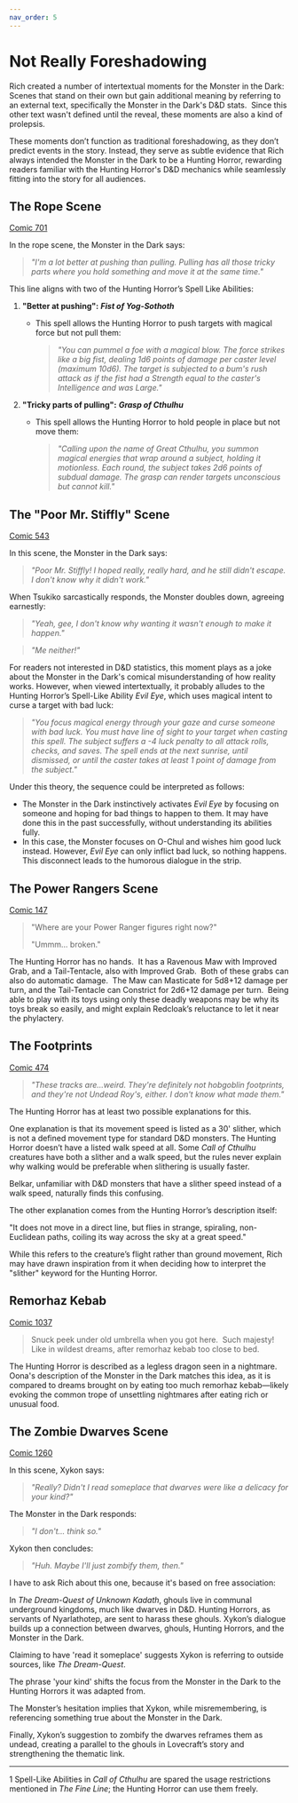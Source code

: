 ```yaml
---
nav_order: 5
---
```

# Not Really Foreshadowing

Rich created a number of intertextual moments for the Monster in the Dark: Scenes that stand on their own but gain additional meaning by referring to an external text, specifically the Monster in the Dark's D&D stats.  Since this other text wasn't defined until the reveal, these moments are also a kind of prolepsis.&#x20;

These moments don’t function as traditional foreshadowing, as they don’t predict events in the story. Instead, they serve as subtle evidence that Rich always intended the Monster in the Dark to be a Hunting Horror, rewarding readers familiar with the Hunting Horror's D&D mechanics while seamlessly fitting into the story for all audiences.

## The Rope Scene

[Comic 701](https://www.giantitp.com/comics/oots0701.html)

In the rope scene, the Monster in the Dark says:

> *"I'm a lot better at pushing than pulling. Pulling has all those tricky parts where you hold something and move it at the same time."*

This line aligns with two of the Hunting Horror’s Spell Like Abilities:

1. **"Better at pushing":** ***Fist of Yog-Sothoth***

   - This spell allows the Hunting Horror to push targets with magical force but not pull them:
     > *"You can pummel a foe with a magical blow. The force strikes like a big fist, dealing 1d6 points of damage per caster level (maximum 10d6). The target is subjected to a bum's rush attack as if the fist had a Strength equal to the caster's Intelligence and was Large."*

2. **"Tricky parts of pulling":** ***Grasp of Cthulhu***

   - This spell allows the Hunting Horror to hold people in place but not move them:
     > *"Calling upon the name of Great Cthulhu, you summon magical energies that wrap around a subject, holding it motionless. Each round, the subject takes 2d6 points of subdual damage. The grasp can render targets unconscious but cannot kill."*

## The "Poor Mr. Stiffly" Scene

[Comic 543](https://www.giantitp.com/comics/oots0543.html)

In this scene, the Monster in the Dark says:

> *"Poor Mr. Stiffly! I hoped really, really hard, and he still didn't escape. I don't know why it didn't work."*

When Tsukiko sarcastically responds, the Monster doubles down, agreeing earnestly:

> *"Yeah, gee, I don't know why wanting it wasn't enough to make it happen."*

> *"Me neither!"*

For readers not interested in D&D statistics, this moment plays as a joke about the Monster in the Dark's comical misunderstanding of how reality works. However, when viewed intertextually, it probably alludes to the Hunting Horror’s Spell-Like Ability *Evil Eye*, which uses magical intent to curse a target with bad luck:

> *"You focus magical energy through your gaze and curse someone with bad luck. You must have line of sight to your target when casting this spell. The subject suffers a -4 luck penalty to all attack rolls, checks, and saves. The spell ends at the next sunrise, until dismissed, or until the caster takes at least 1 point of damage from the subject."*

Under this theory, the sequence could be interpreted as follows:

- The Monster in the Dark instinctively activates *Evil Eye* by focusing on someone and hoping for bad things to happen to them. It may have done this in the past successfully, without understanding its abilities fully.
- In this case, the Monster focuses on O-Chul and wishes him good luck instead. However, *Evil Eye* can only inflict bad luck, so nothing happens. This disconnect leads to the humorous dialogue in the strip.

## The Power Rangers Scene

[Comic 147](https://www.giantitp.com/comics/oots0147.html)

> "Where are your Power Ranger figures right now?"
>
> "Ummm... broken."

The Hunting Horror has no hands.  It has a Ravenous Maw with Improved Grab, and a Tail-Tentacle, also with Improved Grab.  Both of these grabs can also do automatic damage.  The Maw can Masticate for 5d8+12 damage per turn, and the Tail-Tentacle can Constrict for 2d6+12 damage per turn.  Being able to play with its toys using only these deadly weapons may be why its toys break so easily, and might explain Redcloak’s reluctance to let it near the phylactery.

## The Footprints

[Comic 474](https://www.giantitp.com/comics/oots0474.html)

> *"These tracks are...weird. They're definitely not hobgoblin footprints, and they're not Undead Roy's, either. I don't know what made them."*

The Hunting Horror has at least two possible explanations for this.

One explanation is that its movement speed is listed as a 30' slither, which is not a defined movement type for standard D&D monsters. The Hunting Horror doesn’t have a listed walk speed at all. Some *Call of Cthulhu* creatures have both a slither and a walk speed, but the rules never explain why walking would be preferable when slithering is usually faster.

Belkar, unfamiliar with D&D monsters that have a slither speed instead of a walk speed, naturally finds this confusing.

&#x20;

The other explanation comes from the Hunting Horror’s description itself:

"It does not move in a direct line, but flies in strange, spiraling, non-Euclidean paths, coiling its way across the sky at a great speed."

While this refers to the creature’s flight rather than ground movement, Rich may have drawn inspiration from it when deciding how to interpret the "slither" keyword for the Hunting Horror.

## Remorhaz Kebab

[Comic 1037](https://www.giantitp.com/comics/oots1037.html)

> Snuck peek under old umbrella when you got here.  Such majesty!  Like in wildest dreams, after remorhaz kebab too close to bed.

The Hunting Horror is described as a legless dragon seen in a nightmare. Oona's description of the Monster in the Dark matches this idea, as it is compared to dreams brought on by eating too much remorhaz kebab—likely evoking the common trope of unsettling nightmares after eating rich or unusual food.

## The Zombie Dwarves Scene

[Comic 1260](https://www.giantitp.com/comics/oots1260.html)

In this scene, Xykon says:

> *"Really? Didn't I read someplace that dwarves were like a delicacy for your kind?"*

The Monster in the Dark responds:

> *"I don't... think so."*

Xykon then concludes:

> *"Huh. Maybe I'll just zombify them, then."*

I have to ask Rich about this one, because it's based on free association:

In *The Dream-Quest of Unknown Kadath*, ghouls live in communal underground kingdoms, much like dwarves in D&D. Hunting Horrors, as servants of Nyarlathotep, are sent to harass these ghouls. Xykon’s dialogue builds up a connection between dwarves, ghouls, Hunting Horrors, and the Monster in the Dark.

Claiming to have 'read it someplace' suggests Xykon is referring to outside sources, like *The Dream-Quest*.

The phrase 'your kind' shifts the focus from the Monster in the Dark to the Hunting Horrors it was adapted from.

The Monster’s hesitation implies that Xykon, while misremembering, is referencing something true about the Monster in the Dark.

Finally, Xykon’s suggestion to zombify the dwarves reframes them as undead, creating a parallel to the ghouls in Lovecraft’s story and strengthening the thematic link.

---

1 Spell-Like Abilities in *Call of Cthulhu* are spared the usage restrictions mentioned in *The Fine Line*; the Hunting Horror can use them freely.

